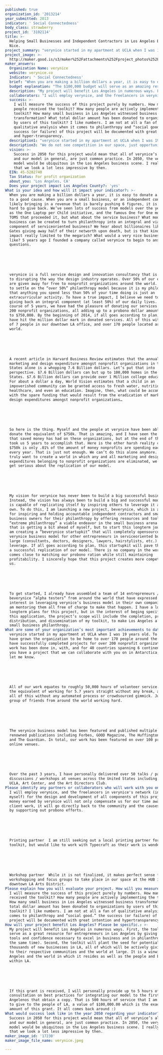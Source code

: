 ```yaml
---
published: true
organization_id: '2013214'
year_submitted: 2013
indicator: ' Social Connectedness'
body_class: strawberry
project_id: '3102114'
title: >-
  Helping Small Businesses and Independent Contractors in Los Angeles Be Very
  Nice.
project_summary: "verynice started in my apartment at UCLA when I was 19 years old. To date, I have grown the organization to be home to over 170 people around the globe. We have successfully completed projects for over 200 non-profit organizations. Our work has been done in, with, and for 40 countries spanning 6 continents. If you have a project that we can collaborate with you on in Antarctica, please let me know.\r\n\r\nAll of our work equates to roughly 50,000 hours of volunteer service. This is the equivalent of working for 5.7 years straight without any break, and we do all of this without any automated process or crowd-sourced gimmick. Just a group of friends from around the world working hard.\r\n\r\nThe verynice business model has been featured and published multiple times on renowned publications including Forbes, GOOD Magazine, The Huffington Post, and The Guardian. In total, our work has been featured on over 100 print and online venues.\r\n\r\nOver the past 3 years, I have personally delivered over 50 talks / panel discussions / workshops at venues across the United States including TEDx, UCLA, Art Center, and the Art Directors Club."
project_image: >-
  http://maker.good.is/s3/maker%252Fattachments%252Fproject_photos%252Fimages%252F17230%252Fdisplay%252Fverynice.jpeg=c570x385
maker_answers:
  Organization Name: verynice
  website: verynice.co
  Indicator: ' Social Connectedness'
  brief: "When you are making a billion dollars a year, it is easy to donate a million to a good cause. When you are a small business, or an independent contractor, likely bringing in a revenue that is barely pushing 6 figures, it is really hard to give back. We’ve seen lots of success from models over the years such as the One Laptop per Child initiative, and the famous One for One model from TOMS that proceeded it, but what about the service business? What model of business can be created to turn philanthropy into an integral and viable component of service-oriented business? We hear about billionaires like Bill Gates giving away half of their net-worth upon death, but is that kind of impact really limited to the mega-rich? What would a very nice business look like? 5 years ago I founded a company called verynice to begin to answer these questions.\r\n\r\nverynice is a full service design and innovation consultancy that is dedicated to disrupting the way the design industry operates. Over 50% of our efforts are given away for free to non-profit organizations around the world. I chose to settle on the “over 50%” philanthropy model because it is my philosophy that anything you spend less than 50% of your time doing is just an extracurricular activity. To have a true impact, I believe we need to make giving back an integral component (at least 50%) of our daily lives. Over the course of 5 years, we have had the pleasure of donating our services to over 200 non-profit organizations, all adding up to a pro-bono dollar amount of close to $750,000. By the beginning of 2014, if all goes according to plan, we will have hit the million dollar mark in donated services. All of this with a staff of 7 people in our downtown LA office, and over 170 people located around the world.\r\n\r\nA recent article in Harvard Business Review estimates that the annual marketing and design expenditure amongst non-profit organizations in the United States alone is a whopping 7.6 Billion dollars. Let’s put that into perspective. $7.6 Billion dollars can but up to 100,000 homes in the United States. $7.6 Billion dollars can provide over 1 Million college educations. For about a dollar a day, World Vision estimates that a child in an impoverished community can be granted access to fresh water, nutritious food, healthcare, and even an education. Imagine, then, what could be accomplished with the spare funding that would result from the eradication of marketing and design expenditures amongst non-profit organizations…\r\n\r\nSo here is the thing. Myself and the people at verynice have been able to donate the equivalent of $750k. That is amazing, and I have seen the impact that saved money has had on these organizations, but at the end of the day, it took us 5 years to accomplish that. Here is the other harsh reality check - $750k is only .01% of the amount of money non-profits are spending each and every year. That is just not enough. We can’t do this alone anymore. If we truly want to create a world in which any and all marketing and design expenditures belonging to non-profit organizations are eliminated, we need to get serious about the replication of our model.\r\n\r\nMy vision for verynice has never been to build a big successful business. Instead, the vision has always been to build a big and successful model that is capable of replicating itself by inspiring others to leverage it as their own. To do this, I am launching a new project, beverynice, which is a platform for inspiring and holding accountable independent contractors and small business owners for their philanthropy by offering resources and tools to make “extreme philanthropy” a viable endeavor in the small business arena. All of that is getting a bit ahead of myself, but to start this long-term journey, I am creating a “beverynice startup-kit” that will completely open-source the verynice business model for other entrepreneurs in service-oriented business at large (consultants, doctors, designers, lawyers, hairstylists, etc.) to leverage. If all goes according to plan, this startup-kit will pave the way for a successful replication of our model. There is no company in the world that comes close to matching our pro-bono ration while still maintaining profitability. I sincerely hope that this project creates more competition for us.\r\n\r\nTo get started, I already have assembled a team of 14 entrepreneurs / beverynice “alpha testers” from around the world that have expressed specific interest in leveraging verynice’s business model in their own companies, and I am mentoring them all free of charge to make that happen. I have a lot of long-term plans for this project, but in the interest of beging specific for this application, the project’s scope will include the completion, production, distribution, and dissemination of my toolkit, to make Los Angeles a leader in small business philanthropy."
  budget explanation: "The $100,000 budget will serve as an amazing resource to take all aspects of the project (local + global) to the next level. Of the $100,000, the following will be the breakdown for the completion of authorship, design, production, distribution, and prototyping of the beverynice vision: \r\n\r\n1. Authorship + Design – $30,000 - this amount will cover 2 months of focus on the completion of the design and writing for the first public edition of the beverynice textbook / startup kit. Paid to verynice to cover time away from client work.\r\n\r\n2. Production – $15,000 - this amount will pay for the printing of roughly 1000 startup-kits to be distributed for free to small businesses and independent contractors local to Los Angeles. The printing partner I have in mind is Typecraft, an amazing print shop based in Pasadena. All guides will be printed locally.\r\n\r\n3. Distribution – $9,000 - this amount will go towards marketing costs to drive awareness to the project in Los Angeles and, in doing so, increase downloads in Los Angeles. We will put together a comprehensive, and aggressive, social media marketing plan and this cost will cover ad-buying for a 30 day period as well as payment for marketing strategy and campaign management time.\r\n\r\n4. Distribution & Prototyping – $40,000 - this amount will pay for the design and development of an online version of the toolkit that will make the project open and accessible to the whole world, beyond Los Angeles. This budgeted amount will also cover 1 month of intensive R&D which will pave the way for the future of the project, beyond the toolkit.\r\n\r\n5. Dissemination – $6,000 - this remaining amount will be put towards the design and development of a workshop to be hosted in Los Angeles that will aim to turn the startup kit into an actionable curriculum that will be taught in Downtown Los Angeles at The HUB LA."
  description: "My project will benefit Los Angeles in numerous ways. First, the toolkit will serve as a great resource for entrepreneurs in Los Angeles by giving them the tools and confidence necessary to excel in business and in philanthropy (at the same time). Second, the toolkit will plant the seed for potentially thousands of new businesses in LA, all of which will be actively giving back to their respective communities and the world at large. It is a win-win for Los Angeles and the world in which it resides as well as the people and businesses within LA. \r\n\r\nIf this grant is received, I will personally provide up to 5 hours of free consultation on best practices for integrating our model to the first 100 Angelenos that obtain a copy. That is 500 hours of service that I am willing to give to the people of LA, a value of $100,000.00 which is the exact dollar amount of this grant. It all comes back around :)"
  collaborators: "I will employ verynice, and the freelancers in verynice's network (including myself) for the design and development of all components of this project. The money earned by verynice will not only compensate us for our time away from client work, it will go directly back to the community and the causes we serve by supporting out pro-bono efforts.\r\n\r\nPrinting partner - I am still seeking out a local printing partner for the toolkit, but would like to work with Typecraft as their work is wonderful.\r\n\r\nWorkshop partner - While it is not finalized, it makes perfect sense for the workshopping and focus groups to take place in our space at the HUB in the downtown LA Arts District."
  success: >-
    I will measure the success of this project purely by numbers. How many
    people received the toolkit? How many people are actively implementing the
    toolkit? How many small business in Los Angeles witnessed business
    transformation? What total dollar amount has been donated to organizations
    by users of this toolkit? I like numbers. I am not at all a fan of
    qualitative analysis when it comes to philanthropy and “social good.” the
    success (or failure) of this project will be documented with great intention
    and hyper-transparency.
  description1: "verynice started in my apartment at UCLA when I was 19 years old. To date, I have grown the organization to be home to over 170 people around the globe. We have successfully completed projects for over 200 non-profit organizations. Our work has been done in, with, and for 40 countries spanning 6 continents. If you have a project that we can collaborate with you on in Antarctica, please let me know.\r\n\r\nAll of our work equates to roughly 50,000 hours of volunteer service. This is the equivalent of working for 5.7 years straight without any break, and we do all of this without any automated process or crowd-sourced gimmick. Just a group of friends from around the world working hard.\r\n\r\nThe verynice business model has been featured and published multiple times on renowned publications including Forbes, GOOD Magazine, The Huffington Post, and The Guardian. In total, our work has been featured on over 100 print and online venues.\r\n\r\nOver the past 3 years, I have personally delivered over 50 talks / panel discussions / workshops at venues across the United States including TEDx, UCLA, Art Center, and the Art Directors Club."
  description3: "We do not see competition in our space, just opportunity for collaboration. There is not currently any small business / agency that is doing pro-bono at the level that we do. \r\n\r\nThe 1% architecture pledge movement that has arisen in recent years is a great example of a model that aims to be replicable in the philanthropic space, but we personally see 1% as a bit too convenient of an investment of time.\r\n\r\nA Billion+ Change is a great campaign that is working to mobilize businesses from across the US in their efforts to contribute pro-bono work to non-profit organizations. Collectively, all pledge companies have contributed close to $2 Billion in donated services. While a Billion+ Change does work with small businesses, they tend to focus on big business, we hope to focus specifically on individuals and very very micro-small businesses instead."
  vision: >-
    Success in 2050 for this project would mean that all of verynice’s altruism,
    and our model in general, are just common practice. In 2050, the verynice
    model would be ubiquitous in the Los Angeles business scene. I really hope
    that we look a lot less impressive by then.
  EIN: 45-5282740
  Tax Status: For profit organization
  about_you: 'Los Angeles, CA'
  Does your project impact Los Angeles County?: 'yes'
What is your idea and how will it impact your indicator?: >-
  When you are making a billion dollars a year, it is easy to donate a million
  to a good cause. When you are a small business, or an independent contractor,
  likely bringing in a revenue that is barely pushing 6 figures, it is really
  hard to give back. We’ve seen lots of success from models over the years such
  as the One Laptop per Child initiative, and the famous One for One model from
  TOMS that proceeded it, but what about the service business? What model of
  business can be created to turn philanthropy into an integral and viable
  component of serviceoriented business? We hear about billionaires like Bill
  Gates giving away half of their networth upon death, but is that kind of
  impact really limited to the megarich? What would a very nice business look
  like? 5 years ago I founded a company called verynice to begin to answer these
  questions.






  verynice is a full service design and innovation consultancy that is dedicated
  to disrupting the way the design industry operates. Over 50% of our efforts
  are given away for free to nonprofit organizations around the world. I chose
  to settle on the “over 50%” philanthropy model because it is my philosophy
  that anything you spend less than 50% of your time doing is just an
  extracurricular activity. To have a true impact, I believe we need to make
  giving back an integral component (at least 50%) of our daily lives. Over the
  course of 5 years, we have had the pleasure of donating our services to over
  200 nonprofit organizations, all adding up to a probono dollar amount of close
  to $750,000. By the beginning of 2014, if all goes according to plan, we will
  have hit the million dollar mark in donated services. All of this with a staff
  of 7 people in our downtown LA office, and over 170 people located around the
  world.






  A recent article in Harvard Business Review estimates that the annual
  marketing and design expenditure amongst nonprofit organizations in the United
  States alone is a whopping 7.6 Billion dollars. Let’s put that into
  perspective. $7.6 Billion dollars can but up to 100,000 homes in the United
  States. $7.6 Billion dollars can provide over 1 Million college educations.
  For about a dollar a day, World Vision estimates that a child in an
  impoverished community can be granted access to fresh water, nutritious food,
  healthcare, and even an education. Imagine, then, what could be accomplished
  with the spare funding that would result from the eradication of marketing and
  design expenditures amongst nonprofit organizations…






  So here is the thing. Myself and the people at verynice have been able to
  donate the equivalent of $750k. That is amazing, and I have seen the impact
  that saved money has had on these organizations, but at the end of the day, it
  took us 5 years to accomplish that. Here is the other harsh reality check 
  $750k is only .01% of the amount of money nonprofits are spending each and
  every year. That is just not enough. We can’t do this alone anymore. If we
  truly want to create a world in which any and all marketing and design
  expenditures belonging to nonprofit organizations are eliminated, we need to
  get serious about the replication of our model.






  My vision for verynice has never been to build a big successful business.
  Instead, the vision has always been to build a big and successful model that
  is capable of replicating itself by inspiring others to leverage it as their
  own. To do this, I am launching a new project, beverynice, which is a platform
  for inspiring and holding accountable independent contractors and small
  business owners for their philanthropy by offering resources and tools to make
  “extreme philanthropy” a viable endeavor in the small business arena. All of
  that is getting a bit ahead of myself, but to start this longterm journey, I
  am creating a “beverynice startupkit” that will completely opensource the
  verynice business model for other entrepreneurs in serviceoriented business at
  large (consultants, doctors, designers, lawyers, hairstylists, etc.) to
  leverage. If all goes according to plan, this startupkit will pave the way for
  a successful replication of our model. There is no company in the world that
  comes close to matching our probono ration while still maintaining
  profitability. I sincerely hope that this project creates more competition for
  us.






  To get started, I already have assembled a team of 14 entrepreneurs /
  beverynice “alpha testers” from around the world that have expressed specific
  interest in leveraging verynice’s business model in their own companies, and I
  am mentoring them all free of charge to make that happen. I have a lot of
  longterm plans for this project, but in the interest of beging specific for
  this application, the project’s scope will include the completion, production,
  distribution, and dissemination of my toolkit, to make Los Angeles a leader in
  small business philanthropy.
What are some of your organization’s most important achievements to date?: >-
  verynice started in my apartment at UCLA when I was 19 years old. To date, I
  have grown the organization to be home to over 170 people around the globe. We
  have successfully completed projects for over 200 nonprofit organizations. Our
  work has been done in, with, and for 40 countries spanning 6 continents. If
  you have a project that we can collaborate with you on in Antarctica, please
  let me know.






  All of our work equates to roughly 50,000 hours of volunteer service. This is
  the equivalent of working for 5.7 years straight without any break, and we do
  all of this without any automated process or crowdsourced gimmick. Just a
  group of friends from around the world working hard.






  The verynice business model has been featured and published multiple times on
  renowned publications including Forbes, GOOD Magazine, The Huffington Post,
  and The Guardian. In total, our work has been featured on over 100 print and
  online venues.






  Over the past 3 years, I have personally delivered over 50 talks / panel
  discussions / workshops at venues across the United States including TEDx,
  UCLA, Art Center, and the Art Directors Club.
Please identify any partners or collaborators who will work with you on this project.: >-
  I will employ verynice, and the freelancers in verynice's network (including
  myself) for the design and development of all components of this project. The
  money earned by verynice will not only compensate us for our time away from
  client work, it will go directly back to the community and the causes we serve
  by supporting out probono efforts.






  Printing partner  I am still seeking out a local printing partner for the
  toolkit, but would like to work with Typecraft as their work is wonderful.






  Workshop partner  While it is not finalized, it makes perfect sense for the
  workshopping and focus groups to take place in our space at the HUB in the
  downtown LA Arts District.
Please explain how you will evaluate your project. How will you measure success?: >-
  I will measure the success of this project purely by numbers. How many people
  received the toolkit? How many people are actively implementing the toolkit?
  How many small business in Los Angeles witnessed business transformation? What
  total dollar amount has been donated to organizations by users of this
  toolkit? I like numbers. I am not at all a fan of qualitative analysis when it
  comes to philanthropy and “social good.” the success (or failure) of this
  project will be documented with great intention and hypertransparency.
How will your project benefit Los Angeles? Please be specific.: >-
  My project will benefit Los Angeles in numerous ways. First, the toolkit will
  serve as a great resource for entrepreneurs in Los Angeles by giving them the
  tools and confidence necessary to excel in business and in philanthropy (at
  the same time). Second, the toolkit will plant the seed for potentially
  thousands of new businesses in LA, all of which will be actively giving back
  to their respective communities and the world at large. It is a winwin for Los
  Angeles and the world in which it resides as well as the people and businesses
  within LA. 






  If this grant is received, I will personally provide up to 5 hours of free
  consultation on best practices for integrating our model to the first 100
  Angelenos that obtain a copy. That is 500 hours of service that I am willing
  to give to the people of LA, a value of $100,000.00 which is the exact dollar
  amount of this grant. It all comes back around :)
What would success look like in the year 2050 regarding your indicator?: >-
  Success in 2050 for this project would mean that all of verynice’s altruism,
  and our model in general, are just common practice. In 2050, the verynice
  model would be ubiquitous in the Los Angeles business scene. I really hope
  that we look a lot less impressive by then.
maker_image_id: '17230'
maker_image_file_name: verynice.jpeg

---
```

